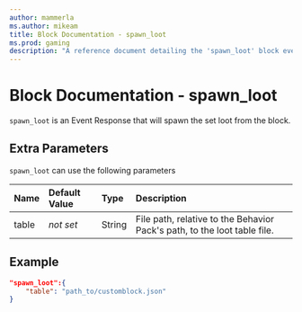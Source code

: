 ```yaml
---
author: mammerla
ms.author: mikeam
title: Block Documentation - spawn_loot
ms.prod: gaming
description: "A reference document detailing the 'spawn_loot' block event response"
---
```


# Block Documentation - spawn_loot

`spawn_loot` is an Event Response that will spawn the set loot from the block.

## Extra Parameters

`spawn_loot` can use the following parameters

|Name |Default Value  |Type  |Description  |
|:----------|:----------|:----------|:----------|
|table|*not set* | String| File path, relative to the Behavior Pack's path, to the loot table file. |

## Example

```json
"spawn_loot":{
    "table": "path_to/customblock.json"
}
```
